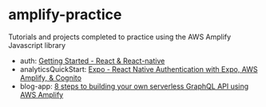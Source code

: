 # amplify-practice

Tutorials and projects completed to practice using the AWS Amplify Javascript library

- auth: [Getting Started - React & React-native](https://aws-amplify.github.io/docs/js/react)
- analyticsQuickStart: [Expo - React Native Authentication with Expo, AWS Amplify, & Cognito](https://www.youtube.com/watch?v=5uPNmq8TUoA)
- blog-app: [8 steps to building your own serverless GraphQL API using AWS Amplify](https://read.acloud.guru/8-steps-to-building-your-own-serverless-graphql-api-using-aws-amplify-42c21770424d)
